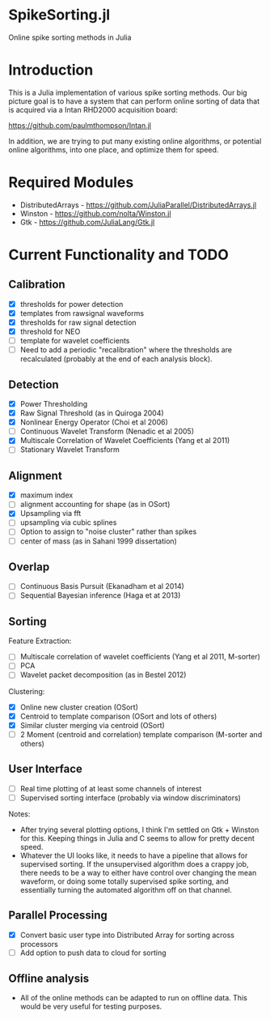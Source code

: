# SpikeSorting.jl
Online spike sorting methods in Julia

# Introduction

This is a Julia implementation of various spike sorting methods. Our big picture goal is to have a system that can perform online sorting of data that is acquired via a Intan RHD2000 acquisition board:

https://github.com/paulmthompson/Intan.jl

In addition, we are trying to put many existing online algorithms, or potential online algorithms, into one place, and optimize them for speed.

# Required Modules

* DistributedArrays - https://github.com/JuliaParallel/DistributedArrays.jl
* Winston - https://github.com/nolta/Winston.jl
* Gtk - https://github.com/JuliaLang/Gtk.jl

# Current Functionality and TODO

## Calibration

- [x] thresholds for power detection
- [x] templates from rawsignal waveforms
- [x] thresholds for raw signal detection
- [x] threshold for NEO
- [ ] template for wavelet coefficients
- [ ] Need to add a periodic "recalibration" where the thresholds are recalculated (probably at the end of each analysis block).

## Detection

- [x] Power Thresholding 
- [x] Raw Signal Threshold (as in Quiroga 2004)
- [x] Nonlinear Energy Operator (Choi et al 2006)
- [ ] Continuous Wavelet Transform (Nenadic et al 2005)
- [x] Multiscale Correlation of Wavelet Coefficients (Yang et al 2011)
- [ ] Stationary Wavelet Transform

## Alignment

- [x] maximum index
- [ ] alignment accounting for shape (as in OSort)
- [x] Upsampling via fft 
- [ ] upsampling via cubic splines
- [ ] Option to assign to "noise cluster" rather than spikes
- [ ] center of mass (as in Sahani 1999 dissertation)

## Overlap

- [ ] Continuous Basis Pursuit (Ekanadham et al 2014)
- [ ] Sequential Bayesian inference (Haga et at 2013)

## Sorting

Feature Extraction:
- [ ] Multiscale correlation of wavelet coefficients (Yang et al 2011, M-sorter)
- [ ] PCA
- [ ] Wavelet packet decomposition (as in Bestel 2012)

Clustering:
- [x] Online new cluster creation (OSort)
- [x] Centroid to template comparison (OSort and lots of others)
- [x] Similar cluster merging via centroid (OSort)
- [ ] 2 Moment (centroid and correlation) template comparison (M-sorter and others)

## User Interface

- [ ] Real time plotting of at least some channels of interest
- [ ] Supervised sorting interface (probably via window discriminators)

Notes:
* After trying several plotting options, I think I'm settled on Gtk + Winston for this. Keeping things in Julia and C seems to allow for pretty decent speed.
* Whatever the UI looks like, it needs to have a pipeline that allows for supervised sorting. If the unsupervised algorithm does a crappy job, there needs to be a way to either have control over changing the mean waveform, or doing some totally supervised spike sorting, and essentially turning the automated algorithm off on that channel.

## Parallel Processing

- [x] Convert basic user type into Distributed Array for sorting across processors
- [ ] Add option to push data to cloud for sorting

## Offline analysis

* All of the online methods can be adapted to run on offline data. This would be very useful for testing purposes.
